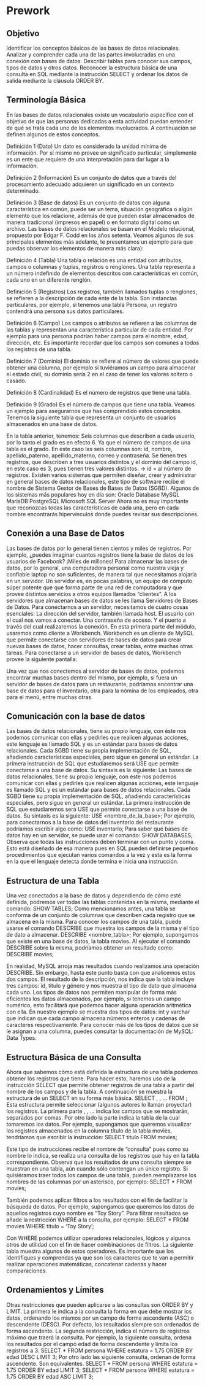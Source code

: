 
# Prework

## Objetivo

Identificar los conceptos básicos de las bases de datos relacionales.
 Analizar y comprender cada una de las partes involucradas en una conexión con bases de datos.
Describir tablas para conocer sus campos, tipos de datos y otros datos.
Reconocer la estructura básica de una consulta en SQL mediante la instrucción SELECT y ordenar los datos de salida mediante la cláusula ORDER BY.

## Terminología Básica

En las bases de datos relacionales existe un vocabulario específico con el objetivo de que las personas dedicadas a esta actividad puedan entender de qué se trata cada uno de los elementos involucrados. A continuación se definen algunos de estos conceptos. 

Definición 1 (Dato) Un dato es considerado la unidad mínima de información. Por sí mismo no provee un significado particular, simplemente es un ente que requiere de una interpretación para dar lugar a la información. 

Definición 2 (Información) Es un conjunto de datos que a través del procesamiento adecuado adquieren un significado en un contexto determinado. 

Definición 3 (Base de datos) Es un conjunto de datos con alguna característica en común, puede ser un tema, situación geográfica o algún elemento que los relacione, además de que pueden estar almacenados de manera tradicional (impresos en papel) o en formato digital como un archivo. Las bases de datos relacionales se basan en el Modelo relacional, propuesto por Edgar F. Codd en los años setenta. Veamos algunos de sus principales elementos más adelante, te presentamos un ejemplo para que puedas observar los elementos de manera más clara): 

Definición 4 (Tabla) Una tabla o relación es una entidad con atributos, campos o columnas y tuplas, registros o renglones. Una tabla representa a un número indefinido de elementos descritos con características en común, cada uno en un diferente renglón. 

Definición 5 (Registros) Los registros, también llamados tuplas o renglones, se refieren a la descripción de cada ente de la tabla. Son instancias particulares, por ejemplo, si tenemos una tabla Persona, un registro contendrá una persona sus datos particulares. 

Definición 6 (Campo) Los campos o atributos se refieren a las columnas de las tablas y representan una característica particular de cada entidad. Por ejemplo para una persona podrían haber campos para el nombre, edad, dirección, etc. Es importante recordar que los campos son comunes a todos los registros de una tabla. 

Definición 7 (Dominio) El dominio se refiere al número de valores que puede obtener una columna, por ejemplo si tuviéramos un campo para almacenar el estado civil, su dominio sería 2 en el caso de tener los valores soltero o casado. 

Definición 8 (Cardinalidad) Es el número de registros que tiene una tabla. 

Definición 9 (Grado) Es el número de campos que tiene una tabla. Veamos un ejemplo para asegurarnos que has comprendido estos conceptos. Tenemos la siguiente tabla que representa un conjunto de usuarios almacenados en una base de datos.

En la tabla anterior, tenemos: 
Seis columnas que describen a cada usuario, por lo tanto el grado es en efecto 6. Ya que el número de campos de una tabla es el grado. En este caso las seis columnas son: id, nombre, apellido_paterno, apellido_materno, correo y contraseña.
 Se tienen tres registros, que describen a tres usuarios distintos y el dominio del campo id, en este caso es 3, pues tienen tres valores distintos. → id = al número de registros.
 Existen varios sistemas que permiten diseñar, crear y administrar en general bases de datos relacionales, este tipo de software recibe el nombre de Sistema Gestor de Bases de Bases de Datos (SGBD). Algunos de los sistemas más populares hoy en día son: 
Oracle Database
 MySQL
 MariaDB
 PostgreSQL
 Microsoft SQL Server
 Ahora no es muy importante que reconozcas todas las características de cada una, pero en cada nombre encontrarás hipervínculos donde puedes revisar sus descripciones.


## Conexión a una Base de Datos

Las bases de datos por lo general tienen cientos y miles de registros. Por ejemplo, ¿puedes imaginar cuantos registros tiene la base de datos de los usuarios de Facebook? ¡Miles de millones! Para almacenar las bases de datos, por lo general, una computadora personal como nuestra vieja y confiable laptop no son suficientes, de manera tal que necesitamos alojarla en un servidor. Un servidor es, en pocas palabras, un equipo de cómputo súper potente que que forma parte de una red de computadora y que provee distintos servicios a otros equipos llamados “clientes”. A los servidores que almacenan bases de datos se les llama Servidores de Bases de Datos. Para conectarnos a un servidor, necesitamos de cuatro cosas esenciales: 
La dirección del servidor, también llamada host.
 El usuario con el cual nos vamos a conectar.
 Una contraseña de acceso.
 Y el puerto a través del cual realizaremos la conexión.
 En esta primera parte del módulo, usaremos como cliente a Workbench. Workbench es un cliente de MySQL que permite conectarse con servidores de bases de datos para crear nuevas bases de datos, hacer consultas, crear tablas, entre muchas otras tareas. Para conectarse a un servidor de bases de datos, Workbench provee la siguiente pantalla:

Una vez que nos conectemos al servidor de bases de datos, podemos encontrar muchas bases dentro del mismo, por ejemplo, si fuera un servidor de bases de datos para un restaurante, podríamos encontrar una base de datos para el inventario, otra para la nómina de los empleados, otra para el menú, entre muchas otras.

## Comunicación con la base de datos

Las bases de datos relacionales, tiene su propio lenguaje, con éste nos podemos comunicar con ellas y pedirles que realicen algunas acciones, este lenguaje es llamado SQL y es un estándar para bases de datos relacionales. Cada SGBD tiene su propia implementación de SQL, añadiendo características especiales, pero sigue en general un estándar. La primera instrucción de SQL que estudiaremos será USE que permite conectarse a una base de datos. Su sintaxis es la siguiente: Las bases de datos relacionales, tiene su propio lenguaje, con éste nos podemos comunicar con ellas y pedirles que realicen algunas acciones, este lenguaje es llamado SQL y es un estándar para bases de datos relacionales. Cada SGBD tiene su propia implementación de SQL, añadiendo características especiales, pero sigue en general un estándar. La primera instrucción de SQL que estudiaremos será USE que permite conectarse a una base de datos. Su sintaxis es la siguiente: USE <nombre_de_la_base>; Por ejemplo, para conectarnos a la base de datos del inventario del restaurante podríamos escribir algo como: USE inventario; Para saber qué bases de datos hay en un servidor, se puede usar el comando:  SHOW DATABASES; Observa que todas las instrucciones deben terminar con un punto y coma. Esto está diseñado de esa manera pues en SQL pueden definirse pequeños procedimientos que ejecutan varios comandos a la vez y esta es la forma en la que el lenguaje detecta donde termina e inicia una instrucción.

## Estructura de una Tabla

Una vez conectados a la base de datos y dependiendo de cómo esté definida, podremos ver todas las tablas contenidas en la misma, mediante el comando: SHOW TABLES; Como mencionamos antes, una tabla se conforma de un conjunto de columnas que describen cada registro que se almacena en la misma. Para conocer los campos de una tabla, puede usarse el comando DESCRIBE que muestra los campos de la misma y el tipo de dato a almacenar. DESCRIBE <nombre_tabla>; Por ejemplo, supongamos que existe en una base de datos, la tabla movies. Al ejecutar el comando DESCRIBE sobre la misma, podríamos obtener un resultado como: DESCRIBE movies;

En realidad, MySQL arroja más resultados cuando realizamos una operación DESCRIBE. Sin embargo, hasta este punto basta con que analicemos estos dos campos. El resultado de la descripción, nos indica que la tabla incluye tres campos: id, título y género y nos muestra el tipo de dato que almacena cada uno. Los tipos de datos nos permiten manipular de forma más eficientes los datos almacenados, por ejemplo, si tenemos un campo numérico, esto facilitará que podemos hacer alguna operación aritmética con ella. En nuestro ejemplo se muestra dos tipos de datos: int y varchar que indican que cada campo almacena números enteros y cadenas de caracteres respectivamente. Para conocer más de los tipos de datos que se le asignan a una columna, puedes consultar la documentación de MySQL: Data Types.

## Estructura Básica de una Consulta

Ahora que sabemos cómo está definida la estructura de una tabla podemos obtener los registros que tiene. Para hacer esto, haremos uso de la instrucción SELECT que permite obtener registros de una tabla a partir del nombre de los campos y de la tabla. A continuación se muestra la estructura de un SELECT en su forma más básica.
SELECT <campo1>, <campo2>, … FROM <tabla>;
Esta estructura permite seleccionar (algunos autores lo llaman proyectar) los registros. La primera parte , , … indica los campos que se mostrarán, separados por comas. Por otro lado la parte indica la tabla de la cual tomaremos los datos. Por ejemplo, supongamos que queremos visualizar los registros almacenados en la columna título de la tabla movies, tendríamos que escribir la instrucción:
SELECT titulo FROM movies;

Este tipo de instrucciones recibe el nombre de “consulta” pues como su nombre lo indica, se realiza una consulta de los registros que hay en la tabla correspondiente. Observa que los resultados de una consulta siempre se muestran en una tabla, aún cuando sólo contengan un único registro. Si quisiéramos traer todos los campos de una tabla, pueden reemplazarse los nombres de las columnas por un asterisco, por ejemplo:
SELECT * FROM movies;

También podemos aplicar filtros a los resultados con el fin de facilitar la búsqueda de datos. Por ejemplo, supongamos que queremos los datos de aquellos registros cuyo nombre es “Toy Story”. Para filtrar resultados se añade la restricción WHERE a la consulta, por ejemplo:
SELECT * FROM movies WHERE titulo = ‘Toy Story’;

Con WHERE podemos utilizar operadores relacionales, lógicos y algunos otros de utilidad con el fin de hacer combinaciones de filtros. La siguiente tabla muestra algunos de estos operadores. Es importante que los identifiques y comprendas ya que son los caracteres que te van a permitir realizar operaciones matemáticas, concatenar cadenas y hacer comparaciones.



## Ordenamientos y Límites
Otras restricciones que pueden aplicarse a las consultas son ORDER BY y LIMIT. La primera le indica a la consulta la forma en que debe mostrar los datos, ordenando los mismos por un campo de forma ascendente (ASC) o descendente (DESC). Por defecto, los resultados siempre son ordenados de forma ascendente. La segunda restricción, indica el número de registros máximo que traerá la consulta. Por ejemplo, la siguiente consulta, ordena los resultados por el campo edad de forma descendente y limita los registros a 3.
SELECT * FROM persona WHERE estatura = 1.75 ORDER BY edad DESC LIMIT 3;
Por otro lado las siguiente consulta, ordenan de forma ascendente. Son equivalentes.
SELECT * FROM persona WHERE estatura = 1.75 ORDER BY edad LIMIT 3; SELECT * FROM persona WHERE estatura = 1.75 ORDER BY edad ASC LIMIT 3;
